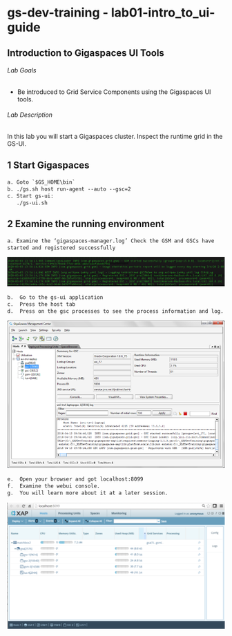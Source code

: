 # gs-dev-training - lab01-intro_to_ui-guide


## 	Introduction to Gigaspaces UI Tools

###### Lab Goals
*   Be introduced to Grid Service Components using the Gigaspaces UI tools.

###### Lab Description
In this lab you will start a Gigaspaces cluster. Inspect the runtime grid in the GS-UI.

## 1	Start Gigaspaces

    a. Goto `$GS_HOME\bin`
    b. ./gs.sh host run-agent --auto --gsc=2
    c. Start gs-ui:
       ./gs-ui.sh
    
## 2	Examine the running environment
    
    a. Examine the ‘gigaspaces-manager.log’ Check the GSM and GSCs have started and registered successfully 

![Screenshot](./Pictures/Picture1.png)

    b.	Go to the gs-ui application
    c.	Press the host tab
    d.	Press on the gsc processes to see the process information and log.
    
![Screenshot](./Pictures/Picture2.png)

    e.	Open your browser and got localhost:8099
    f.	Examine the webui console.
    g.	You will learn more about it at a later session.
    
![Screenshot](./Pictures/Picture3.png)
